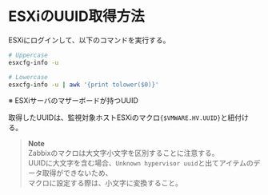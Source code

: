 # ESXiのUUID取得方法
ESXiにログインして、以下のコマンドを実行する。
```sh
# Uppercase
esxcfg-info -u

# Lowercase
esxcfg-info -u | awk '{print tolower($0)}'
```
※ ESXiサーバのマザーボードが持つUUID  
  
取得したUUIDは、監視対象ホストESXiのマクロ`{$VMWARE.HV.UUID}`と紐付ける。  
> **Note**  
> Zabbixのマクロは大文字小文字を区別することに注意する。  
> UUIDに大文字を含む場合、`Unknown hypervisor uuid`と出てアイテムのデータ取得ができないため、  
> マクロに設定する際は、小文字に変換すること。
